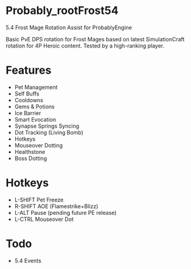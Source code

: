 Probably_rootFrost54
====================
5.4 Frost Mage Rotation Assist for ProbablyEngine

Basic PvE DPS rotation for Frost Mages based on latest
SimulationCraft rotation for 4P Heroic content.  Tested
by a high-ranking player.

Features
====================
- Pet Management
- Self Buffs
- Cooldowns
- Gems & Potions
- Ice Barrier
- Smart Evocation
- Synapse Springs Syncing
- Dot Tracking (Living Bomb)
- Hotkeys
- Mouseover Dotting
- Healthstone
- Boss Dotting

Hotkeys
====================
- L-SHIFT Pet Freeze
- R-SHIFT AOE (Flamestrike+Blizz)
- L-ALT Pause (pending future PE release)
- L-CTRL Mouseover Dot

Todo
====================
- 5.4 Events
